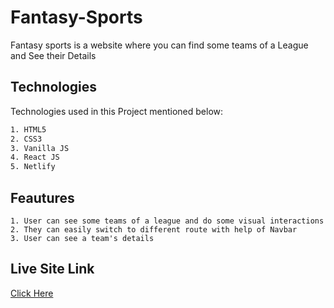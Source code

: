 # Fantasy-Sports

Fantasy sports is a website where you can find some teams of a League and See their Details

## Technologies

Technologies used in this Project mentioned below:

```bash
1. HTML5
2. CSS3
3. Vanilla JS
4. React JS
5. Netlify
```

## Feautures

```
1. User can see some teams of a league and do some visual interactions
2. They can easily switch to different route with help of Navbar
3. User can see a team's details
```

## Live Site Link

[Click Here](https://soccer-mania-daiyan.netlify.app/)
